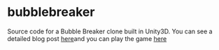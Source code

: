 bubblebreaker
=============
Source code for a Bubble Breaker clone built in Unity3D. You can see a detailed blog post [here](http://studentguru.gr/b/dt008/archive/2014/06/29/bubble-breaker-in-unity)and you can play the game [here](http://unitysamples.azurewebsites.net/bubblebreaker.html)
